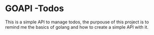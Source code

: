 # GOAPI -Todos

This is a simple API to manage todos, the purpouse of this project is to remind me the basics of golang and how to create a simple API with it.